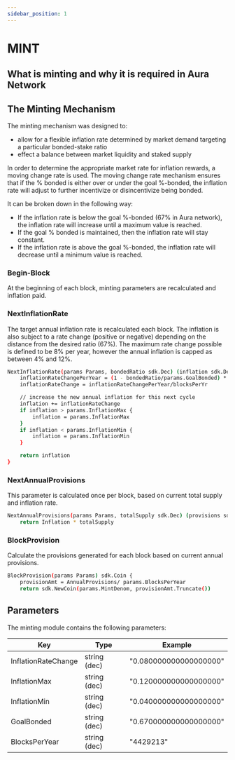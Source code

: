 ```yaml
---
sidebar_position: 1
---
```


# MINT

## What is minting and why it is required in Aura Network

## The Minting Mechanism
The minting mechanism was designed to:
- allow for a flexible inflation rate determined by market demand targeting a particular bonded-stake ratio
- effect a balance between market liquidity and staked supply

In order to determine the appropriate market rate for inflation rewards, a moving change rate is used. The moving change rate mechanism ensures that if the % bonded is either over or under the goal %-bonded, the inflation rate will adjust to further incentivize or disincentivize being bonded.

It can be broken down in the following way:
- If the inflation rate is below the goal %-bonded (67% in Aura network), the inflation rate will increase until a maximum value is reached.
- If the goal % bonded is maintained, then the inflation rate will stay constant.
- If the inflation rate is above the goal %-bonded, the inflation rate will decrease until a minimum value is reached.

### Begin-Block
At the beginning of each block, minting parameters are recalculated and inflation paid.

### NextInflationRate
The target annual inflation rate is recalculated each block. The inflation is also subject to a rate change (positive or negative) depending on the distance from the desired ratio (67%). The maximum rate change possible is defined to be 8% per year, however the annual inflation is capped as between 4% and 12%.
```sh
NextInflationRate(params Params, bondedRatio sdk.Dec) (inflation sdk.Dec) {
	inflationRateChangePerYear = (1 - bondedRatio/params.GoalBonded) * params.InflationRateChange
	inflationRateChange = inflationRateChangePerYear/blocksPerYr

	// increase the new annual inflation for this next cycle
	inflation += inflationRateChange
	if inflation > params.InflationMax {
		inflation = params.InflationMax
	}
	if inflation < params.InflationMin {
		inflation = params.InflationMin
	}

	return inflation
}
```

### NextAnnualProvisions
This parameter is calculated once per block, based on current total supply and inflation rate.
```sh
NextAnnualProvisions(params Params, totalSupply sdk.Dec) (provisions sdk.Dec) {
	return Inflation * totalSupply
```

### BlockProvision
Calculate the provisions generated for each block based on current annual provisions.
```sh
BlockProvision(params Params) sdk.Coin {
	provisionAmt = AnnualProvisions/ params.BlocksPerYear
	return sdk.NewCoin(params.MintDenom, provisionAmt.Truncate())
```

## Parameters
The minting module contains the following parameters:

| Key | Type | Example |
| ------ | ------ | ------ |
| InflationRateChange | string (dec) | "0.080000000000000000" |
| InflationMax | string (dec) | "0.120000000000000000" |
| InflationMin | string (dec) | "0.040000000000000000" |
| GoalBonded | string (dec) | "0.670000000000000000" |
| BlocksPerYear | string (dec) | "4429213" |

